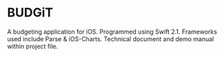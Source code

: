 # BUDGiT
A budgeting application for iOS. Programmed using Swift 2.1. Frameworks used include Parse &amp; iOS-Charts. Technical document and demo manual within project file.
